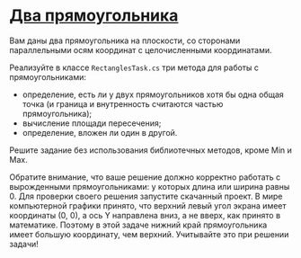 ﻿# [Два прямоугольника](https://ulearn.me/course/basicprogramming/Praktika_Dva_pryamougol_nika__1da7338b-910e-45af-9648-dcf615bf2f1c)

Вам даны два прямоугольника на плоскости, со сторонами параллельными осям координат с целочисленными координатами.

Реализуйте в классе `RectanglesTask.cs` три метода для работы с прямоугольниками:
* определение, есть ли у двух прямоугольников хотя бы одна общая точка (и граница и внутренность считаются частью прямоугольника);
* вычисление площади пересечения;
* определение, вложен ли один в другой.

Решите задание без использования библиотечных методов, кроме Min и Max.

Обратите внимание, что ваше решение должно корректно работать с вырожденными прямоугольниками: у которых длина или ширина равны 0.
Для проверки своего решения запустите скачанный проект.
В мире компьютерной графики принято, что верхний левый угол экрана имеет координаты (0, 0), а ось Y направлена вниз,
а не вверх, как принято в математике. Поэтому в этой задаче нижний край прямоугольника имеет большую координату, чем верхний.
Учитывайте это при решении задачи!